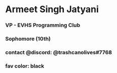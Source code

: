 # Armeet Singh Jatyani
### VP - EVHS Programming Club
### Sophomore (10th)
### contact @discord: @trashcanolives#7768
### fav color: black
